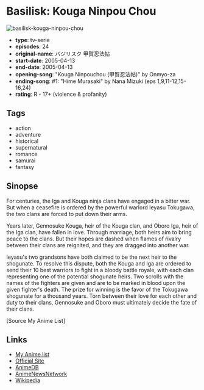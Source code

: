 # Basilisk: Kouga Ninpou Chou

![basilisk-kouga-ninpou-chou](https://cdn.myanimelist.net/images/anime/11/6793.jpg)

-   **type**: tv-serie
-   **episodes**: 24
-   **original-name**: バジリスク 甲賀忍法帖
-   **start-date**: 2005-04-13
-   **end-date**: 2005-04-13
-   **opening-song**: "Kouga Ninpouchou (甲賀忍法帖)" by Onmyo-za
-   **ending-song**: #1: "Hime Murasaki" by Nana Mizuki (eps 1,9,11-12,15-16,24)
-   **rating**: R - 17+ (violence & profanity)

## Tags

-   action
-   adventure
-   historical
-   supernatural
-   romance
-   samurai
-   fantasy

## Sinopse

For centuries, the Iga and Kouga ninja clans have engaged in a bitter war. But when a ceasefire is ordered by the powerful warlord Ieyasu Tokugawa, the two clans are forced to put down their arms.

Years later, Gennosuke Kouga, heir of the Kouga clan, and Oboro Iga, heir of the Iga clan, have fallen in love. Through marriage, both heirs aim to bring peace to the clans. But their hopes are dashed when flames of rivalry between their clans are reignited, and they are dragged into another war.

Ieyasu's two grandsons have both claimed to be the next heir to the shogunate. To resolve this dispute, both the Kouga and Iga are ordered to send their 10 best warriors to fight in a bloody battle royale, with each clan representing one of the potential shogunate heirs. Two scrolls with the names of the fighters are given and are to be marked in blood upon the given fighter's death. The prize for winning is the favor of the Tokugawa shogunate for a thousand years. Torn between their love for each other and duty to their clans, Gennosuke and Oboro must ultimately decide the fate of their clans.

[Source My Anime List]

## Links

-   [My Anime list](https://myanimelist.net/anime/67/Basilisk__Kouga_Ninpou_Chou)
-   [Official Site](http://www.basilisk.jp/)
-   [AnimeDB](http://anidb.info/perl-bin/animedb.pl?show=anime&aid=2436)
-   [AnimeNewsNetwork](http://www.animenewsnetwork.com/encyclopedia/anime.php?id=4318)
-   [Wikipedia](http://en.wikipedia.org/wiki/Basilisk_%28anime%29)
